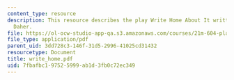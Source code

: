```yaml
---
content_type: resource
description: This resource describes the play Write Home About It written by Waseem
  Daher.
file: https://ol-ocw-studio-app-qa.s3.amazonaws.com/courses/21m-604-playwriting-i-spring-2005/7fbafbc197525999ab1d3fb0c72ec349_write_home.pdf
file_type: application/pdf
parent_uid: 3dd728c3-146f-31d5-2996-41025cd31432
resourcetype: Document
title: write_home.pdf
uid: 7fbafbc1-9752-5999-ab1d-3fb0c72ec349
---
```

